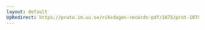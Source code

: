 ```yaml
---
layout: default
UpRedirect: https://pruto.im.uu.se/riksdagen-records-pdf/1875/prot-1875--fk--045/prot-1875--fk--045_004.pdf
---
```

